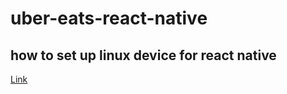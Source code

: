 # uber-eats-react-native
## how to set up linux device for react native

[Link](https://github.com/b-khan7276/uber-eats-react-native/blob/main/How%20to%20set%20up%20react%20native%20in%20linux.md)


